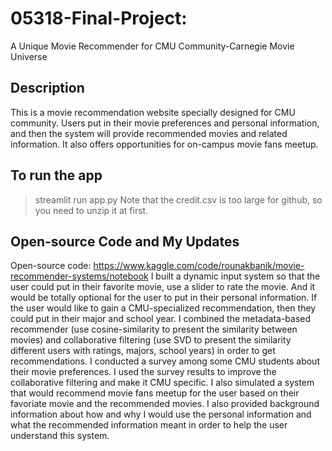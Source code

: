 # 05318-Final-Project: 
A Unique Movie Recommender for CMU Community-Carnegie Movie Universe

## Description
This is a movie recommendation website specially designed for CMU community. Users put in their movie preferences and personal information, and then the system will provide recommended movies and related information. It also offers opportunities for on-campus movie fans meetup.

## To run the app
>streamlit run app.py
Note that the credit.csv is too large for github, so you need to unzip it at first.

## Open-source Code and My Updates
Open-source code: https://www.kaggle.com/code/rounakbanik/movie-recommender-systems/notebook
I built a dynamic input system so that the user could put in their favorite movie, use a slider to rate the movie. And it would be totally optional for the user to put in their personal information. If the user would like to gain a CMU-specialized recommendation, then they could put in their major and school year. I combined the metadata-based recommender (use cosine-similarity to present the similarity between movies) and collaborative filtering (use SVD to present the similarity different users with ratings, majors, school years) in order to get recommendations. I conducted a survey among some CMU students about their movie preferences. I used the survey results to improve the collaborative filtering and make it CMU specific. I also simulated a system that would recommend movie fans meetup for the user based on their favoriate movie and the recommended movies. I also provided background information about how and why I would use the personal information and what the recommended information meant in order to help the user understand this system.

